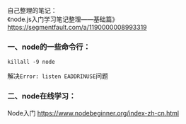 自己整理的笔记：    
《node.js入门学习笔记整理——基础篇》   
https://segmentfault.com/a/1190000008993319

### 一、node的一些命令行：
```
killall -9 node
```
解决`Error: listen EADDRINUSE`问题

### 二、node在线学习：
Node入门  https://www.nodebeginner.org/index-zh-cn.html
